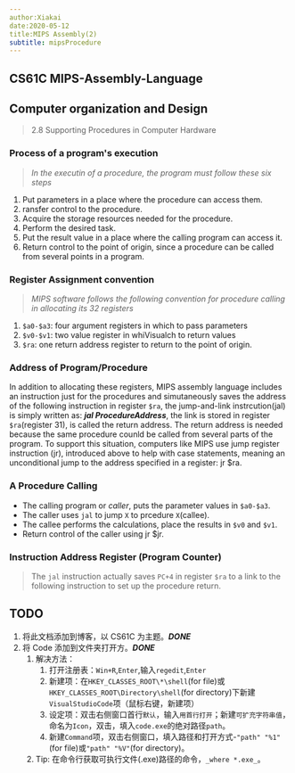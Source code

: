 ```yaml
---
author:Xiakai
date:2020-05-12
title:MIPS Assembly(2)
subtitle: mipsProcedure
---
```


## CS61C MIPS-Assembly-Language

## Computer organization and Design

> 2.8 Supporting Procedures in Computer Hardware

### Process of a program's execution

> _In the executin of a procedure, the program must follow these six steps_

1. Put parameters in a place where the procedure can access them.
2. ransfer control to the procedure.
3. Acquire the storage resources needed for the procedure.
4. Perform the desired task.
5. Put the result value in a place where the calling program can access it.
6. Return control to the point of origin, since a procedure can be called from several points in a program.

### Register Assignment convention

> _MIPS software follows the following convention for procedure calling in allocating its 32 registers_

1. `$a0-$a3`: four argument registers in which to pass parameters
2. `$v0-$v1`: two value register in whiVisualch to return values
3. `$ra`: one return address register to return to the point of origin.

### Address of Program/Procedure

In addition to allocating these registers, MIPS assembly language includes an instruction just for the procedures and simutaneously saves the address of the following instruction in register `$ra`, the jump-and-link instrcution(jal) is simply written as: **_jal ProcedureAddress_**, the link is stored in register `$ra`(register 31), is called the return address. The return address is needed because the same procedure counld be called from several parts of the program.
To support this situation, computers like MIPS use jump register instruction (jr), introduced above to help
with case statements, meaning an unconditional jump to the address specified in a register: jr \$ra.

### A Procedure Calling

- The calling program or _caller_, puts the parameter values in `$a0-$a3`.
- The caller uses `jal` to jump `X` to prcedure `X`(callee).
- The callee performs the calculations, place the results in `$v0` and `$v1`.
- Return control of the caller using jr \$jr.

### Instruction Address Register (Program Counter)

> The `jal` instruction actually saves `PC+4` in register `$ra` to a link to the following instruction to set up the procedure return.

## TODO

1. 将此文档添加到博客，以 CS61C 为主题。**_DONE_**
2. 将 Code 添加到文件夹打开方。**_DONE_**
   1. 解决方法：
      1. 打开注册表：`Win+R`,`Enter`,输入`regedit`,`Enter`
      2. 新建项：在`HKEY_CLASSES_ROOT\*\shell`(for file)或`HKEY_CLASSES_ROOT\Directory\shell`(for directory)下新建`VisualStudioCode`项（鼠标右键，新建项）
      3. 设定项：双击右侧窗口首行`默认`，输入`用首行打开`；新建`可扩充字符串值`，命名为`Icon`，双击，填入`code.exe`的绝对路径`path`。
      4. 新建`Command`项，双击右侧窗口，填入路径和打开方式-`"path" "%1"`(for file)或`"path" "%V"`(for directory)。
   2. Tip: 在命令行获取可执行文件(.exe)路径的命令，`_where *.exe_`。
